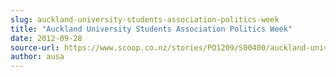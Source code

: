 ```yaml
---
slug: auckland-university-students-association-politics-week
title: "Auckland University Students Association Politics Week"
date: 2012-09-28
source-url: https://www.scoop.co.nz/stories/PO1209/S00400/auckland-university-students-association-politics-week.htm
author: ausa
---
```

